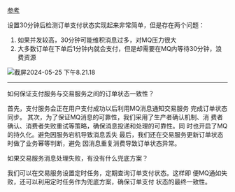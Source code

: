[参考](https://www.bilibili.com/video/BV1mN4y1Z7t9?p=31&vd_source=086ba9e7e990dd00adb3a485b6f48804)

设置30分钟后检测订单支付状态实现起来非常简单，但是存在两个问题：

1. 如果并发较高，30分钟可能维积消息过多，对MQ压力很大
2. 大多数订单在下单后1分钟内就会支付，但是却需要在MQ内等待30分钟，浪费资源

![截屏2024-05-25 下午8.21.18](https://cdn.jsdelivr.net/gh/davidliuk/images@master/blog/%E6%88%AA%E5%B1%8F2024-05-25%20%E4%B8%8B%E5%8D%888.21.18.png)

---

如何保证支付服务与交易服务之间的订单状态一致性？

首先，支付服务会正在用户支付成功以后利用MQ消息通知交易服务
完成订单状态同步。
其次，为了保证MQ消息的可靠性，我们采用了生产者确认机制、消
费者确认、消费者失败重试等策略，确保消息投递和处理的可靠性。同
时也开启了MQ的持久化。避免因服务宕机导致消息丢失
最后，我们还在交易服务更新订单状态时做了业务幂等判断，避免
因消息重复消费导致订单状态异常。

如果交易服务消息处理失败，有没有什么兜底方案？

我们可以在交易服务设置定时任务，定期查询订单支付状态。这样即
便MQ通如失败，还可以利用定时任务作为兜底方案，确保订单支付
状态的最终一致性。

